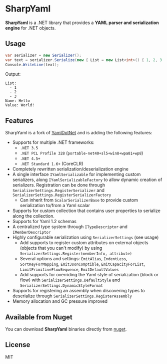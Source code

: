 # SharpYaml

**SharpYaml** is a .NET library that provides a **YAML parser and serialization engine** for .NET objects.

## Usage

```C#
var serializer = new Serializer();
var text = serializer.Serialize(new { List = new List<int>() { 1, 2, 3 }, Name = "Hello", Value = "World!" });
Console.WriteLine(text);
```   
Output:

	List:
	  - 1
	  - 2
	  - 3
	Name: Hello
	Value: World!

## Features

SharpYaml is a fork of [YamlDotNet](http://www.aaubry.net/yamldotnet.aspx) and is adding the following features:

 - Supports for multiple .NET frameworks:
   - `.NET 3.5`
   - `.NET PCL Profile 328` (`portable-net40+sl5+win8+wpa81+wp8`)
   - `.NET 4.5+`
   - `.NET Standard 1.6+` (CoreCLR)
 - Completely rewritten serialization/deserialization engine
 - A single interface `IYamlSerializable` for implementing custom serializers, along `IYamlSerializableFactory` to allow dynamic creation of serializers. Registration can be done through `SerializerSettings.RegisterSerializer` and `SerializerSettings.RegisterSerializerFactory`
   - Can inherit from `ScalarSerializerBase` to provide custom serialization to/from a Yaml scalar 
 - Supports for custom collection that contains user properties to serialize along the collection.
 - Supports for Yaml 1.2 schemas 
 - A centralized type system through `ITypeDescriptor` and `IMemberDescriptor`
 - Highly configurable serialization using `SerializerSettings` (see usage)
   - Add supports to register custom attributes on external objects (objects that you can't modify) by using `SerializerSettings.Register(memberInfo, attribute)`
   - Several options and settings: `EmitAlias`, `IndentLess`, `SortKeyForMapping`, `EmitJsonComptible`, `EmitCapacityForList`, `LimitPrimitiveFlowSequence`, `EmitDefaultValues`
   - Add supports for overriding the Yaml style of serialization (block or flow) with `SerializerSettings.DefaultStyle` and `SerializerSettings.DynamicStyleFormat`  
 - Supports for registering an assembly when discovering types to deserialize through `SerializerSettings.RegisterAssembly`
 - Memory allocation and GC pressure improved

## Available from Nuget 
You can download **SharpYaml** binaries directly from [nuget](http://www.nuget.org/packages?q=sharpyaml).

## License
MIT